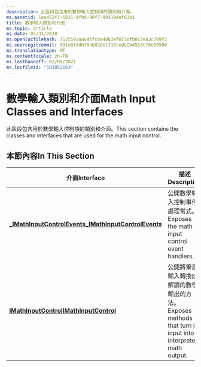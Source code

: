 ```yaml
---
description: 此區段包含用於數學輸入控制項的類別和介面。
ms.assetid: 1ea452f2-6831-4f0d-90f7-901194af83b1
title: 數學輸入類別和介面
ms.topic: article
ms.date: 05/31/2018
ms.openlocfilehash: 7525592aa64bfcba40b3ef873cfb0c2ea3c789f2
ms.sourcegitcommit: 831e8f3db78ab820e1710cede244553c70e50500
ms.translationtype: MT
ms.contentlocale: zh-TW
ms.lasthandoff: 01/08/2021
ms.locfileid: "103852163"
---
```

# <a name="math-input-classes-and-interfaces"></a><span data-ttu-id="428ec-103">數學輸入類別和介面</span><span class="sxs-lookup"><span data-stu-id="428ec-103">Math Input Classes and Interfaces</span></span>

<span data-ttu-id="428ec-104">此區段包含用於數學輸入控制項的類別和介面。</span><span class="sxs-lookup"><span data-stu-id="428ec-104">This section contains the classes and interfaces that are used for the math input control.</span></span>

## <a name="in-this-section"></a><span data-ttu-id="428ec-105">本節內容</span><span class="sxs-lookup"><span data-stu-id="428ec-105">In This Section</span></span>



| <span data-ttu-id="428ec-106">介面</span><span class="sxs-lookup"><span data-stu-id="428ec-106">Interface</span></span>                                                     | <span data-ttu-id="428ec-107">描述</span><span class="sxs-lookup"><span data-stu-id="428ec-107">Description</span></span>                                                       |
|---------------------------------------------------------------|-------------------------------------------------------------------|
| [<span data-ttu-id="428ec-108">**\_IMathInputControlEvents**</span><span class="sxs-lookup"><span data-stu-id="428ec-108">**\_IMathInputControlEvents**</span></span>](/windows/win32/api/micaut/nn-micaut-_imathinputcontrolevents) | <span data-ttu-id="428ec-109">公開數學輸入控制事件處理常式。</span><span class="sxs-lookup"><span data-stu-id="428ec-109">Exposes the math input control event handlers.</span></span>                    |
| [<span data-ttu-id="428ec-110">**IMathInputControl**</span><span class="sxs-lookup"><span data-stu-id="428ec-110">**IMathInputControl**</span></span>](/windows/desktop/api/micaut/nn-micaut-imathinputcontrol)                | <span data-ttu-id="428ec-111">公開將筆墨輸入轉換成解讀的數學輸出的方法。</span><span class="sxs-lookup"><span data-stu-id="428ec-111">Exposes methods that turn ink input into interpreted math output.</span></span> |



 

 

 
